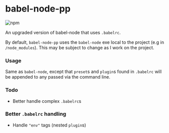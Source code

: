 # babel-node-pp
![npm](https://img.shields.io/npm/v/npm.svg?style=flat-square)

An upgraded version of babel-node that uses `.babelrc`.

By default, `babel-node-pp` uses the `babel-node` exe local to the project (e.g in `/node_modules`). This may be subject to change as I work on the project.

### Usage

Same as `babel-node`, except that `preset`s and `plugin`s found in `.babelrc` will be appended to any passed via the command line.

### Todo
* Better handle complex `.babelrc`s

### Better `.babelrc` handling
* Handle `"env"` tags (nested `plugin`s)
